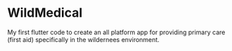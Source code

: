 # WildMedical

My first flutter code to create an all platform app for providing primary care (first aid) specifically in the wildernees environment.
